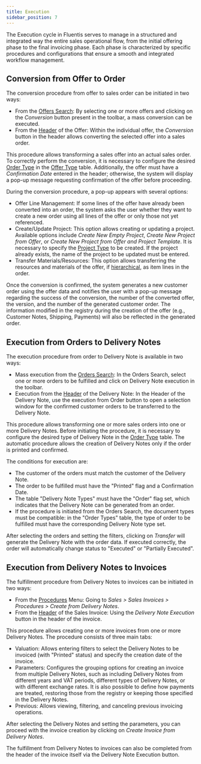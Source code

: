 ```yaml
---
title: Execution
sidebar_position: 7
---
```


The Execution cycle in Fluentis serves to manage in a structured and integrated way the entire sales operational flow, from the initial offering phase to the final invoicing phase. Each phase is characterized by specific procedures and configurations that ensure a smooth and integrated workflow management.

## Conversion from Offer to Order

The conversion procedure from offer to sales order can be initiated in two ways:

- From the [Offers Search](/docs/sales/offers/search-offers): By selecting one or more offers and clicking on the *Conversion* button present in the toolbar, a mass conversion can be executed.
- From the [Header](/docs/sales/offers/insert-offer) of the Offer: Within the individual offer, the *Conversion* button in the header allows converting the selected offer into a sales order.

This procedure allows transforming a sales offer into an actual sales order. To correctly perform the conversion, it is necessary to configure the desired [Order Type](/docs/configurations/tables/sales/sales-order-types) in the [Offer Type](/docs/configurations/tables/sales/sales-offer-type) table. Additionally, the offer must have a *Confirmation Date* entered in the header; otherwise, the system will display a pop-up message requesting confirmation of the offer before proceeding.

During the conversion procedure, a pop-up appears with several options:

- Offer Line Management: If some lines of the offer have already been converted into an order, the system asks the user whether they want to create a new order using all lines of the offer or only those not yet referenced.
- Create/Update Project: This option allows creating or updating a project. Available options include *Create New Empty Project*, *Create New Project from Offer*, or *Create New Project from Offer and Project Template*. It is necessary to specify the [Project Type](/docs/configurations/tables/project-management/project-type) to be created. If the project already exists, the name of the project to be updated must be entered.
- Transfer Materials/Resources: This option allows transferring the resources and materials of the offer, if [hierarchical](/docs/sales/offers/insert-offer), as item lines in the order.

Once the conversion is confirmed, the system generates a new customer order using the offer data and notifies the user with a pop-up message regarding the success of the conversion, the number of the converted offer, the version, and the number of the generated customer order. The information modified in the registry during the creation of the offer (e.g., Customer Notes, Shipping, Payments) will also be reflected in the generated order.

## Execution from Orders to Delivery Notes 

The execution procedure from order to Delivery Note is available in two ways:

- Mass execution from the [Orders Search](/docs/sales/sales-orders/create-new-sales-orders/search-sales-orders): In the Orders Search, select one or more orders to be fulfilled and click on Delivery Note execution in the toolbar.
- Execution from the [Header](/docs/sales/sales-delivery-notes/insert-delivery-notes/sales-dn) of the Delivery Note: In the Header of the Delivery Note, use the execution from Order button to open a selection window for the confirmed customer orders to be transferred to the Delivery Note.

This procedure allows transforming one or more sales orders into one or more Delivery Notes. Before initiating the procedure, it is necessary to configure the desired type of Delivery Note in the [Order Type](/docs/configurations/tables/sales/sales-order-types) table. The automatic procedure allows the creation of Delivery Notes only if the order is printed and confirmed.

The conditions for execution are:

- The customer of the orders must match the customer of the Delivery Note.
- The order to be fulfilled must have the "Printed" flag and a Confirmation Date.
- The table "Delivery Note Types" must have the "Order" flag set, which indicates that the Delivery Note can be generated from an order.
- If the procedure is initiated from the Orders Search, the document types must be compatible: in the "Order Types" table, the type of order to be fulfilled must have the corresponding Delivery Note type set.

After selecting the orders and setting the filters, clicking on *Transfer* will generate the Delivery Note with the order data. If executed correctly, the order will automatically change status to "Executed" or "Partially Executed".

## Execution from Delivery Notes to Invoices 

The fulfillment procedure from Delivery Notes to invoices can be initiated in two ways:

- From the [Procedures](/docs/sales/sales-invoices/procedures/create-invoices-from-delivery-notes) Menu: Going to *Sales > Sales Invoices > Procedures > Create from Delivery Notes*.
- From the [Header](/docs/sales/sales-invoices/invoicing/sales-invoice) of the Sales Invoice: Using the *Delivery Note Execution* button in the header of the invoice.

This procedure allows creating one or more invoices from one or more Delivery Notes. The procedure consists of three main tabs:

- Valuation: Allows entering filters to select the Delivery Notes to be invoiced (with "Printed" status) and specify the creation date of the invoice.
- Parameters: Configures the grouping options for creating an invoice from multiple Delivery Notes, such as including Delivery Notes from different years and VAT periods, different types of Delivery Notes, or with different exchange rates. It is also possible to define how payments are treated, restoring those from the registry or keeping those specified in the Delivery Notes.
- Previous: Allows viewing, filtering, and canceling previous invoicing operations.

After selecting the Delivery Notes and setting the parameters, you can proceed with the invoice creation by clicking on *Create Invoice from Delivery Notes*.

The fulfillment from Delivery Notes to invoices can also be completed from the header of the invoice itself via the Delivery Note Execution button.